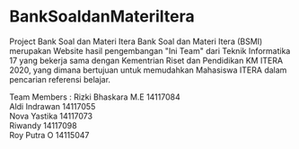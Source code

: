 # BankSoaldanMateriItera
Project Bank Soal dan Materi Itera
Bank Soal dan Materi Itera (BSMI) merupakan Website hasil 
pengembangan "Ini Team" dari Teknik Informatika 17 yang 
bekerja sama dengan Kementrian Riset dan Pendidikan KM 
ITERA 2020, yang dimana bertujuan untuk memudahkan 
Mahasiswa ITERA dalam pencarian referensi belajar.

Team Members :
Rizki Bhaskara M.E 14117084 <br />
Aldi Indrawan 14117055 <br />
Nova Yastika 14117073 <br />
Riwandy 14117098 <br />
Roy Putra O 14115047 
